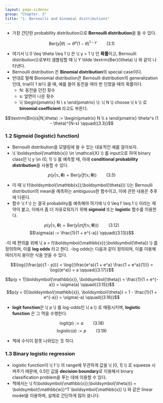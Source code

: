 ```yaml
---
layout: page-sidenav
group: "Chapter. 3"
title: "1. Bernoulli and binomial distributions"
---
```


- 가장 간단한 probability distribution으로 **Bernoulli distribution**을 들 수 있다.

$$\textrm{Ber}(y|\theta) := \theta^{y} (1 - \theta)^{1-y}  \qquad{(3.1)}$$

- 여기서 \\( 0 \leq \theta \leq 1 \\) 은 \\( y = 1 \\) 인 **확률**이고, Bernoulli distribution으로부터 샘플링할 때 \\( Y \tilde \textrm{Ber}(\theta) \\) 와 같이 나타낸다.
- Bernoulli distribution 은 **Binomial distribution**의 special case이다.
- 반대로 말해 Bionomial distribution은 Bernoulli distribution의 generalization인데, trial이 1 보다 클 때, 예를 들어 동전을 여러 번 던졌을 때의 확률이다.
  - N: 동전을 던진 횟수
  - s: 앞면이 나온 횟수
  - \\( \begin{pmatrix} N \\ s \end{pmatrix} \\): \\( N \\) choose \\( k \\) 로 **binomial coefficient** 라고도 부른다.

$$\textrm{Bin}(s|N,\theta) := \begin{pmatrix} N \\ s \end{pmatrix} \theta^s (1 - \theta)^{N-s} \qquad{(3.3)}$$

### 1.2 Sigmoid (logistic) function)

- Bernoulli distribution을 모델링에 쓸 수 있는 대표적인 예를 알아보자.
- \\( \boldsymbol{\mathbb{x}} \in \mathcal{X} \\) 를 input으로 하여 binary class인 \\( y \in \{0, 1\} \\) 를 예측할 때, 아래 **conditional probability distribution**을 사용할 수 있다.

$$p(y|\boldsymbol{\mathbb{x}}, \boldsymbol{\theta}) = \textrm{Ber}(y|f(\boldsymbol{\mathbb{x}};\boldsymbol{\theta})) \qquad{(3.5)}$$

- 이 때 \\( f(\boldsymbol{\mathbb{x}};\boldsymbol{\theta})) \\)는 Bernoulli distribution의 mean을 예측하는 ambiguous한 함수이고, 이에 관한 내용은 추후에 다룬다.
- 함수 \\( f \\) 는 결국 probability를 예측해야 하기에 \\( 0 \leq f \leq 1 \\) 이라는 제약이 붙고, 이에서 좀 더 자유로워지기 위해 **sigmoid** 또는 **logistic** 함수를 이용한다.

$$p(y|\boldsymbol{\mathbb{x}}, \boldsymbol{\theta}) = \textrm{Ber}(y|\sigma(f(\boldsymbol{\mathbb{x}};\boldsymbol{\theta}))) \qquad{(3.12)}$$
$$\sigma(a) := \frac{1}{1 + e^{-a}} \qquad{(3.13)}$$

-이 때 편의를 위해 \\( a = f(\boldsymbol{\mathbb{x}};\boldsymbol{\theta}) \\) 를 정의하며, 이를 **log odds** 라고 한다.
-log odds는 다음과 같이 정의되며, 이를 이용해 여러가지 용이한 식을 얻을 수 있다.

$$\log{(\frac{p}{1 - p})} = \log{(\frac{e^a}{1 + e^a} \frac{1 + e^a}{1})} = \log{(e^a)} = a \qquad{(3.17)}$$

$$p(y = 1|\boldsymbol{\mathbb{x}}, \boldsymbol{\theta}) = \frac{1}{1 + e^{-a}} = \sigma(a) \qquad{(3.15)}$$
$$p(y = 0|\boldsymbol{\mathbb{x}}, \boldsymbol{\theta}) = 1 - \frac{1}{1 + e^{-a}} = \sigma(-a) \qquad{(3.16)}$$

- **logit function**은 \\( p \\) 를 log-odds인 \\( a \\) 로 매핑시키며, **logistic function** 은 그 역을 수행한다.

$$\textrm{logit}(p) := a \qquad{(3.18)}$$
$$\textrm{logistic}(a) := p \qquad{(3.19)}$$

- 책에 수식이 잘못 나와있는 듯 하다.

### 1.3 Binary logistic regression

- logistic function이 \\( f \\) 의 range에 무관하게 값을 \\( [0, 1] \\) 로 squeeze 시켜주기 때문에, 0.5인 값을 **decision boundary**로 이용해서 binary classification problem을 푸는 데에 이용할 수 있다.
- 책에서는 \\( f(\boldsymbol{\mathbb{x}};\boldsymbol{\theta})) = \boldsymbol{\mathbb{w}}^T \boldsymbol{\mathbb{x}} \\) 와 같은 linear model을 이용하며, 실제로 간단하게 많이 씅니다.


